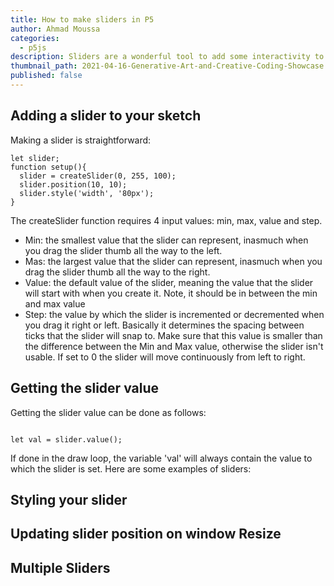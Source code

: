 ```yaml
---
title: How to make sliders in P5
author: Ahmad Moussa
categories:
  - p5js
description: Sliders are a wonderful tool to add some interactivity to your sketches. Here's everything you need to know.
thumbnail_path: 2021-04-16-Generative-Art-and-Creative-Coding-Showcase.png
published: false
---
```


<h2>Adding a slider to your sketch</h2>
Making a slider is straightforward:


<pre><code>let slider;
function setup(){
  slider = createSlider(0, 255, 100);
  slider.position(10, 10);
  slider.style('width', '80px');
}
</code></pre>

The createSlider function requires 4 input values: min, max, value and step.

<ul>
<li>Min: the smallest value that the slider can represent, inasmuch when you drag the slider thumb all the way to the left.</li>
<li>Mas: the largest value that the slider can represent, inasmuch when you drag the slider thumb all the way to the right.</li>
<li>Value: the default value of the slider, meaning the value that the slider will start with when you create it. Note, it should be in between the min and max value</li>
<li>Step: the value by which the slider is incremented or decremented when you drag it right or left. Basically it determines the spacing between ticks that the slider will snap to. Make sure that this value is smaller than the difference between the Min and Max value, otherwise the slider isn't usable. If set to 0 the slider will move continuously from left to right.</li>
</ul>



<h2>Getting the slider value</h2>
Getting the slider value can be done as follows:

<pre><code>
let val = slider.value();
</code></pre>

If done in the draw loop, the variable 'val' will always contain the value to which the slider is set. Here are some examples of sliders:

<script src="//toolness.github.io/p5.js-widget/p5-widget.js"></script>

<script type="text/p5" data-p5-version="1.4.0">
let slider;
function setup() {
  slider = createSlider(0, 255, 100,50);
  slider.position(10, 10);
  slider.style('width', '80px');
	
  slider2 = createSlider(0, 1, 0.5,0.1);
  slider2.position(10, 20);
  slider2.style('width', '80px');
	
  slider3 = createSlider(0, 100, 50,10);
  slider3.position(10, 30);
  slider3.style('width', '80px');
}

function draw() {
  let val = slider.value();
  background(val);
}
</script>


<h2>Styling your slider</h2>


<h2>Updating slider position on window Resize</h2>

<h2>Multiple Sliders</h2>
